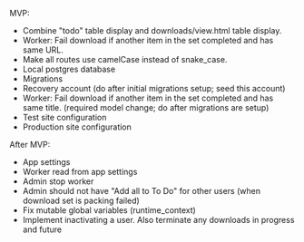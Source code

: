 
MVP:
- Combine "todo" table display and downloads/view.html table display.
- Worker: Fail download if another item in the set completed and has same URL.
- Make all routes use camelCase instead of snake_case.
- Local postgres database
- Migrations
- Recovery account (do after initial migrations setup; seed this account)
- Worker: Fail download if another item in the set completed and has same title.
  (required model change; do after migrations are setup)
- Test site configuration
- Production site configuration

After MVP:
- App settings
- Worker read from app settings
- Admin stop worker
- Admin should not have "Add all to To Do" for other users (when download set
  is packing failed)
- Fix mutable global variables (runtime_context)
- Implement inactivating a user. Also terminate any downloads in progress and
  future